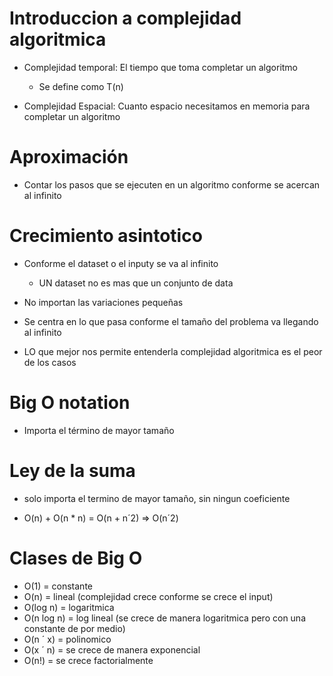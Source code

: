 # Introduccion a complejidad algoritmica

* Complejidad temporal:
    El tiempo que toma completar un algoritmo
    * Se define como T(n)

* Complejidad Espacial:
    Cuanto espacio necesitamos en memoria para completar un algoritmo

# Aproximación

* Contar los pasos que se ejecuten en un  algoritmo conforme se acercan al infinito

# Crecimiento asintotico
*  Conforme el dataset o el inputy se va al infinito
    * UN dataset no es mas que un conjunto de data

* No importan las variaciones pequeñas
* Se centra en lo que pasa conforme el tamaño del problema va llegando al infinito


* LO que mejor nos permite entenderla complejidad algoritmica es el peor de los casos

# Big O notation

* Importa el término de mayor tamaño

# Ley de la suma
* solo importa el termino de mayor tamaño, sin ningun coeficiente

* O(n) + O(n * n) = O(n + n´2) => O(n´2)

# Clases de Big O

*  O(1) = constante 
* O(n) = lineal (complejidad crece conforme se crece el input)
* O(log n) = logaritmica 
* O(n log n) = log lineal (se crece de manera logaritmica pero con una constante de por medio)
* O(n ´ x) = polinomico
* O(x ´ n) = se crece de manera exponencial
* O(n!) = se crece factorialmente
